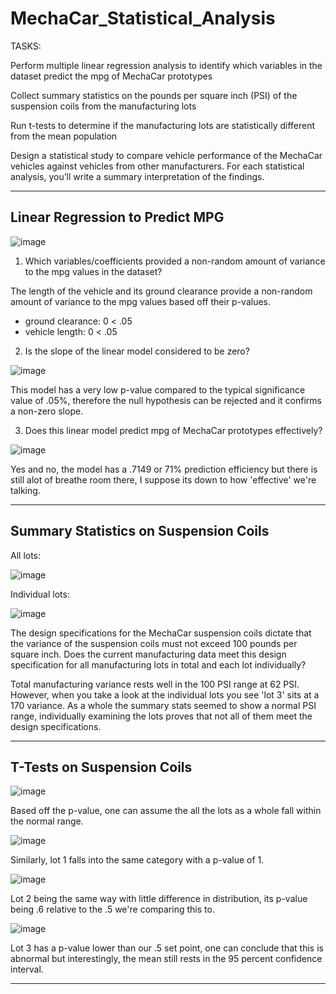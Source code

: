 # MechaCar_Statistical_Analysis

TASKS:

Perform multiple linear regression analysis to identify which variables in the dataset predict the mpg of MechaCar prototypes

Collect summary statistics on the pounds per square inch (PSI) of the suspension coils from the manufacturing lots

Run t-tests to determine if the manufacturing lots are statistically different from the mean population

Design a statistical study to compare vehicle performance of the MechaCar vehicles against vehicles from other manufacturers. For each statistical analysis, you’ll write a summary interpretation of the findings.

---

## Linear Regression to Predict MPG

![image](https://user-images.githubusercontent.com/105184244/193732826-378a9f3a-6d1c-4f6b-8f0c-1127dc09471a.png)

1. Which variables/coefficients provided a non-random amount of variance to the mpg values in the dataset?

The length of the vehicle and its ground clearance provide a non-random amount of variance to the mpg values based off their p-values.
- ground clearance: 0 < .05
- vehicle length: 0 < .05

2. Is the slope of the linear model considered to be zero?

![image](https://user-images.githubusercontent.com/105184244/193736038-c1051bcb-8038-4c4e-aeb3-09cefaba600c.png)

This model has a very low p-value compared to the typical significance value of .05%, therefore the null hypothesis can be rejected and it confirms a non-zero slope.

3. Does this linear model predict mpg of MechaCar prototypes effectively?

![image](https://user-images.githubusercontent.com/105184244/193737229-2aa6d8e3-14ad-49c7-8e03-a9dce1f32da9.png)


Yes and no, the model has a .7149 or 71% prediction efficiency but there is still alot of breathe room there, I suppose its down to how 'effective' we're talking.

---

## Summary Statistics on Suspension Coils

All lots:

![image](https://user-images.githubusercontent.com/105184244/193743550-c7b5eeb0-0752-4f86-aae8-e07f6e6f3d0a.png)

Individual lots:

![image](https://user-images.githubusercontent.com/105184244/193743249-f469ebb0-0e4e-4203-95d2-492bcd9485aa.png)

The design specifications for the MechaCar suspension coils dictate that the variance of the suspension coils must not exceed 100 pounds per square inch. Does the current manufacturing data meet this design specification for all manufacturing lots in total and each lot individually?

Total manufacturing variance rests well in the 100 PSI range at 62 PSI. However, when you take a look at the individual lots you see 'lot 3' sits at a 170 variance. As a whole the summary stats seemed to show a normal PSI range, individually examining the lots proves that not all of them meet the design specifications.

---

## T-Tests on Suspension Coils

![image](https://user-images.githubusercontent.com/105184244/193746560-df9c9762-2568-425d-ba12-801d08f8c2b2.png)

Based off the p-value, one can assume the all the lots as a whole fall within the normal range.

![image](https://user-images.githubusercontent.com/105184244/193746753-720be544-7448-4eec-b133-296e05625c65.png)

Similarly, lot 1 falls into the same category with a p-value of 1.

![image](https://user-images.githubusercontent.com/105184244/193746823-c96c1478-dc2f-4330-9aa2-cac02d953222.png)

Lot 2 being the same way with little difference in distribution, its p-value being .6 relative to the .5 we're comparing this to.

![image](https://user-images.githubusercontent.com/105184244/193746863-4e84946b-7948-488b-bce4-93989a1e9bf9.png)

Lot 3 has a p-value lower than our .5 set point, one can conclude that this is abnormal but interestingly, the mean still rests in the 95 percent confidence interval.

---
